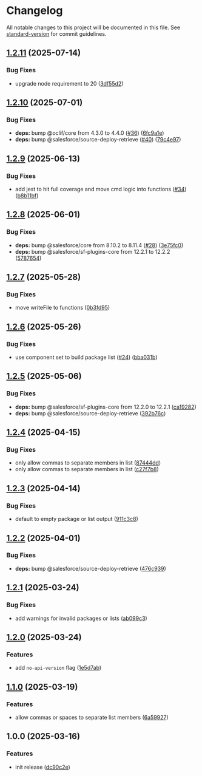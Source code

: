 <!-- markdownlint-disable MD024 MD025 -->
<!-- markdown-link-check-disable -->

# Changelog

All notable changes to this project will be documented in this file. See [standard-version](https://github.com/conventional-changelog/standard-version) for commit guidelines.

## [1.2.11](https://github.com/mcarvin8/sf-package-list/compare/v1.2.10...v1.2.11) (2025-07-14)


### Bug Fixes

* upgrade node requirement to 20 ([3df55d2](https://github.com/mcarvin8/sf-package-list/commit/3df55d20d12f7518202b1d2a4232446ad3c5c6ac))

## [1.2.10](https://github.com/mcarvin8/sf-package-list/compare/v1.2.9...v1.2.10) (2025-07-01)


### Bug Fixes

* **deps:** bump @oclif/core from 4.3.0 to 4.4.0 ([#36](https://github.com/mcarvin8/sf-package-list/issues/36)) ([6fc9a1e](https://github.com/mcarvin8/sf-package-list/commit/6fc9a1e63e5a64c510e3e1af1f2fd289364c9ebd))
* **deps:** bump @salesforce/source-deploy-retrieve ([#40](https://github.com/mcarvin8/sf-package-list/issues/40)) ([79c4e97](https://github.com/mcarvin8/sf-package-list/commit/79c4e97da6d6af0c165b0d2b992119882fe38049))

## [1.2.9](https://github.com/mcarvin8/sf-package-list/compare/v1.2.8...v1.2.9) (2025-06-13)


### Bug Fixes

* add jest to hit full coverage and move cmd logic into functions ([#34](https://github.com/mcarvin8/sf-package-list/issues/34)) ([b8b11bf](https://github.com/mcarvin8/sf-package-list/commit/b8b11bf7e9cee79f1f49d97f054aa86cc3c88231))

## [1.2.8](https://github.com/mcarvin8/sf-package-list/compare/v1.2.7...v1.2.8) (2025-06-01)


### Bug Fixes

* **deps:** bump @salesforce/core from 8.10.2 to 8.11.4 ([#28](https://github.com/mcarvin8/sf-package-list/issues/28)) ([3e75fc0](https://github.com/mcarvin8/sf-package-list/commit/3e75fc05d86575295fc0353bc6980f68a5a523f1))
* **deps:** bump @salesforce/sf-plugins-core from 12.2.1 to 12.2.2 ([5787654](https://github.com/mcarvin8/sf-package-list/commit/57876540caf14fa34dbc739e10f6c3a9017b44b8))

## [1.2.7](https://github.com/mcarvin8/sf-package-list/compare/v1.2.6...v1.2.7) (2025-05-28)


### Bug Fixes

* move writeFile to functions ([0b3fd95](https://github.com/mcarvin8/sf-package-list/commit/0b3fd95ea10fb719641fdd9d064cb3efb41a55a0))

## [1.2.6](https://github.com/mcarvin8/sf-package-list/compare/v1.2.5...v1.2.6) (2025-05-26)


### Bug Fixes

* use component set to build package list ([#24](https://github.com/mcarvin8/sf-package-list/issues/24)) ([bba031b](https://github.com/mcarvin8/sf-package-list/commit/bba031b89716db830a1018d0a00ae19e080c9531))

## [1.2.5](https://github.com/mcarvin8/sf-package-list/compare/v1.2.4...v1.2.5) (2025-05-06)


### Bug Fixes

* **deps:** bump @salesforce/sf-plugins-core from 12.2.0 to 12.2.1 ([ca19282](https://github.com/mcarvin8/sf-package-list/commit/ca192823c106812261c0a3f51010839a09c5de17))
* **deps:** bump @salesforce/source-deploy-retrieve ([392b76c](https://github.com/mcarvin8/sf-package-list/commit/392b76c2f578c35a0394ed5eafeedf834d94218f))

## [1.2.4](https://github.com/mcarvin8/sf-package-list/compare/v1.2.3...v1.2.4) (2025-04-15)


### Bug Fixes

* only allow commas to separate members in list ([87444dd](https://github.com/mcarvin8/sf-package-list/commit/87444ddd8bafee6490c48d5cb75099ed7288f510))
* only allow commas to separate members in list ([c27f7b8](https://github.com/mcarvin8/sf-package-list/commit/c27f7b80134d0e393b05fb328e5cabd9b6f2d87b))

## [1.2.3](https://github.com/mcarvin8/sf-package-list/compare/v1.2.2...v1.2.3) (2025-04-14)


### Bug Fixes

* default to empty package or list output ([911c3c8](https://github.com/mcarvin8/sf-package-list/commit/911c3c8a27cd4268513f15f1ace6bf2383b4a18d))

## [1.2.2](https://github.com/mcarvin8/sf-package-list/compare/v1.2.1...v1.2.2) (2025-04-01)


### Bug Fixes

* **deps:** bump @salesforce/source-deploy-retrieve ([476c939](https://github.com/mcarvin8/sf-package-list/commit/476c93945783a24d528d468cf340b5ad00150209))

## [1.2.1](https://github.com/mcarvin8/sf-package-list/compare/v1.2.0...v1.2.1) (2025-03-24)


### Bug Fixes

* add warnings for invalid packages or lists ([ab099c3](https://github.com/mcarvin8/sf-package-list/commit/ab099c32081daff5f66d3ce19b9c2cd9db6e0ba9))

## [1.2.0](https://github.com/mcarvin8/sf-package-list/compare/v1.1.0...v1.2.0) (2025-03-24)


### Features

* add `no-api-version` flag ([1e5d7ab](https://github.com/mcarvin8/sf-package-list/commit/1e5d7abd6b23b4e8da642dbad2957dac8f1ba28c))

## [1.1.0](https://github.com/mcarvin8/sf-package-list/compare/v1.0.0...v1.1.0) (2025-03-19)


### Features

* allow commas or spaces to separate list members ([6a59927](https://github.com/mcarvin8/sf-package-list/commit/6a5992701a4b77f203be0f3a2e5ac28a812ef11d))

## 1.0.0 (2025-03-16)


### Features

* init release ([dc90c2e](https://github.com/mcarvin8/sf-package-list/commit/dc90c2e5702aa7f870afaea7d90d73e929a9e6fe))
